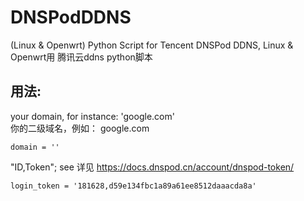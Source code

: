 # DNSPodDDNS
(Linux &amp; Openwrt) Python Script for Tencent DNSPod DDNS, Linux & Openwrt用 腾讯云ddns python脚本

## 用法:
your domain, for instance: 'google.com'  
你的二级域名，例如： google.com
```
domain = '' 
```
"ID,Token"; see 详见 https://docs.dnspod.cn/account/dnspod-token/

```
login_token = '181628,d59e134fbc1a89a61ee8512daaacda8a'
```
